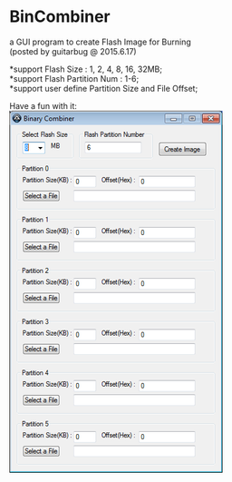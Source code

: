 # BinCombiner
a GUI program to create Flash Image for Burning  
(posted by guitarbug @ 2015.6.17)  

*support Flash Size : 1, 2, 4, 8, 16, 32MB;  
*support Flash Partition Num : 1-6;  
*support user define Partition Size and File Offset;  

Have a fun with it:  
![image](https://github.com/guitarbug/BinCombiner/blob/master/BinCombiner.png)
